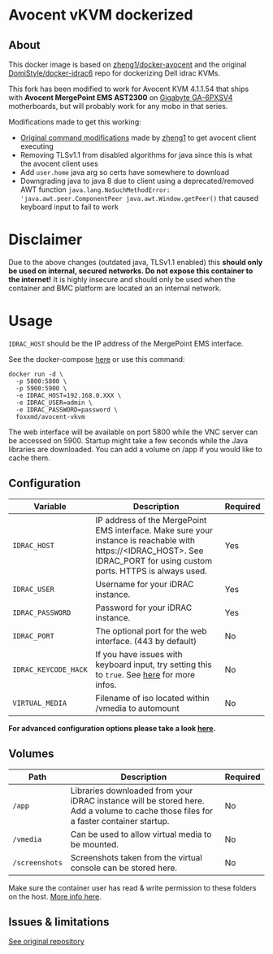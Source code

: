 # Avocent vKVM dockerized

## About

This docker image is based on [zheng1/docker-avocent](https://github.com/zheng1/docker-avocent) and the original [DomiStyle/docker-idrac6](https://github.com/zheng1/docker-avocent) repo for dockerizing Dell idrac KVMs.

This fork has been modified to work for Avocent KVM 4.1.1.54 that ships with **Avocent MergePoint EMS AST2300** on [Gigabyte GA-6PXSV4](https://www.gigabyte.com/Enterprise/Server-Motherboard/GA-6PXSV4-rev-10#Support-Firmware) motherboards, but will probably work for any mobo in that series.

Modifications made to get this working:

* [Original command modifications](https://github.com/DomiStyle/docker-idrac6/commit/96673ba3a02335120952fffaafd75300d964238f) made by [zheng1](https://github.com/zheng1) to get avocent client executing
* Removing TLSv1.1 from disabled algorithms for java since this is what the avocent client uses
* Add `user.home` java arg so certs have somewhere to download
* Downgrading java to java 8 due to client using a deprecated/removed AWT function `java.lang.NoSuchMethodError: 'java.awt.peer.ComponentPeer java.awt.Window.getPeer()` that caused keyboard input to fail to work

# Disclaimer

Due to the above changes (outdated java, TLSv1.1 enabled) this **should only be used on internal, secured networks. Do not expose this container to the internet!** It is highly insecure and should only be used when the container and BMC platform are located an an internal network.

# Usage

`IDRAC_HOST` should be the IP address of the MergePoint EMS interface.

See the docker-compose [here](https://github.com/DomiStyle/docker-idrac6/blob/master/docker-compose.yml) or use this command:
```
docker run -d \
  -p 5800:5800 \
  -p 5900:5900 \
  -e IDRAC_HOST=192.168.0.XXX \
  -e IDRAC_USER=admin \
  -e IDRAC_PASSWORD=password \
  foxxmd/avocent-vkvm
```
The web interface will be available on port 5800 while the VNC server can be accessed on 5900. Startup might take a few seconds while the Java libraries are downloaded. You can add a volume on /app if you would like to cache them.

## Configuration

| Variable       | Description                                  | Required |
|----------------|----------------------------------------------|----------|
|`IDRAC_HOST`| IP address of the MergePoint EMS interface. Make sure your instance is reachable with https://<IDRAC_HOST>. See IDRAC_PORT for using custom ports. HTTPS is always used. | Yes |
|`IDRAC_USER`| Username for your iDRAC instance. | Yes |
|`IDRAC_PASSWORD`| Password for your iDRAC instance. | Yes |
|`IDRAC_PORT`| The optional port for the web interface. (443 by default) | No |
|`IDRAC_KEYCODE_HACK`| If you have issues with keyboard input, try setting this to ``true``. See [here](https://github.com/anchor/idrac-kvm-keyboard-fix) for more infos. | No |
|`VIRTUAL_MEDIA`| Filename of iso located within /vmedia to automount | No |

**For advanced configuration options please take a look [here](https://github.com/jlesage/docker-baseimage-gui#environment-variables).**

## Volumes

| Path       | Description                                  | Required |
|------------|----------------------------------------------|----------|
|`/app`| Libraries downloaded from your iDRAC instance will be stored here. Add a volume to cache those files for a faster container startup. | No |
|`/vmedia`| Can be used to allow virtual media to be mounted. | No |
|`/screenshots`| Screenshots taken from the virtual console can be stored here. | No |

Make sure the container user has read & write permission to these folders on the host. [More info here](https://github.com/jlesage/docker-baseimage-gui#usergroup-ids).

## Issues & limitations

[See original repository](https://github.com/DomiStyle/docker-idrac6#issues--limitations)